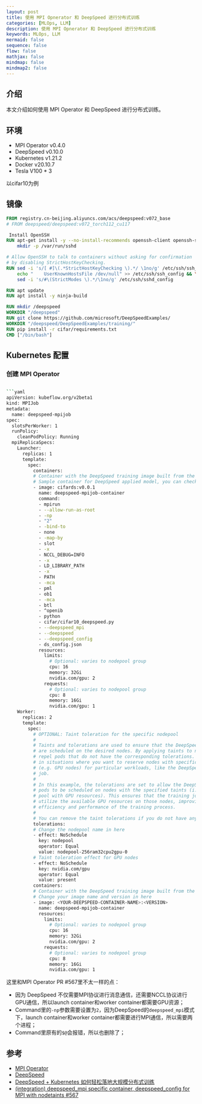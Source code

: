 ```yaml
---
layout: post
title: 使用 MPI Opnerator 和 DeepSpeed 进行分布式训练
categories: [MLOps, LLM]
description: 使用 MPI Opnerator 和 DeepSpeed 进行分布式训练
keywords: MLOps, LLM
mermaid: false
sequence: false
flow: false
mathjax: false
mindmap: false
mindmap2: false
---
```


## 介绍

本文介绍如何使用 MPI Operator 和 DeepSpeed 进行分布式训练。

## 环境

- MPI Operator v0.4.0
- DeepSpeed v0.10.0
- Kubernetes v1.21.2
- Docker v20.10.7
- Tesla V100 * 3

以cifar10为例

## 镜像

```Dockerfile
FROM registry.cn-beijing.aliyuncs.com/acs/deepspeed:v072_base
# FROM deepspeed/deepspeed:v072_torch112_cu117

 Install OpenSSH
RUN apt-get install -y --no-install-recommends openssh-client openssh-server && \
    mkdir -p /var/run/sshd

# Allow OpenSSH to talk to containers without asking for confirmation
# by disabling StrictHostKeyChecking.
RUN sed -i 's/[ #]\(.*StrictHostKeyChecking \).*/ \1no/g' /etc/ssh/ssh_config && \
    echo "    UserKnownHostsFile /dev/null" >> /etc/ssh/ssh_config && \
    sed -i 's/#\(StrictModes \).*/\1no/g' /etc/ssh/sshd_config

RUN apt update
RUN apt install -y ninja-build

RUN mkdir /deepspeed
WORKDIR "/deepspeed"
RUN git clone https://github.com/microsoft/DeepSpeedExamples/
WORKDIR "/deepspeed/DeepSpeedExamples/training/"
RUN pip install -r cifar/requirements.txt
CMD ["/bin/bash"]
```



## Kubernetes 配置

### 创建 MPI Operator

```bash

```yaml
apiVersion: kubeflow.org/v2beta1
kind: MPIJob
metadata:
  name: deepspeed-mpijob
spec:
  slotsPerWorker: 1
  runPolicy:
    cleanPodPolicy: Running
  mpiReplicaSpecs:
    Launcher:
      replicas: 1
      template:
        spec:
          containers:
          # Container with the DeepSpeed training image built from the provided Dockerfile and the DeepSpeed support
          # Sample container for DeepSpeed applied model, you can check this image to your application or training process
          - image: cifards:v0.0.1
            name: deepspeed-mpijob-container
            command:
            - mpirun
            - --allow-run-as-root
            - -np
            - "2"
            - -bind-to
            - none
            - -map-by
            - slot
            - -x
            - NCCL_DEBUG=INFO
            - -x
            - LD_LIBRARY_PATH
            - -x
            - PATH
            - -mca
            - pml
            - ob1
            - -mca
            - btl
            - ^openib
            - python
            - cifar/cifar10_deepspeed.py
            - --deepspeed_mpi
            - --deepspeed
            - --deepspeed_config
            - ds_config.json
            resources:
              limits:
                # Optional: varies to nodepool group 
                cpu: 16
                memory: 32Gi
                nvidia.com/gpu: 2
              requests:
                # Optional: varies to nodepool group
                cpu: 8
                memory: 16Gi
                nvidia.com/gpu: 1
    Worker:
      replicas: 2
      template:
        spec:
          # OPTIONAL: Taint toleration for the specific nodepool
          #
          # Taints and tolerations are used to ensure that the DeepSpeed worker pods
          # are scheduled on the desired nodes. By applying taints to nodes, you can
          # repel pods that do not have the corresponding tolerations. This is useful
          # in situations where you want to reserve nodes with specific resources
          # (e.g. GPU nodes) for particular workloads, like the DeepSpeed training
          # job.
          #
          # In this example, the tolerations are set to allow the DeepSpeed worker
          # pods to be scheduled on nodes with the specified taints (i.e., the node
          # pool with GPU resources). This ensures that the training job can
          # utilize the available GPU resources on those nodes, improving the
          # efficiency and performance of the training process.
          #
          # You can remove the taint tolerations if you do not have any taints on your cluster.
          tolerations:
          # Change the nodepool name in here
          - effect: NoSchedule
            key: nodepool
            operator: Equal
            value: nodepool-256ram32cpu2gpu-0
          # Taint toleration effect for GPU nodes
          - effect: NoSchedule
            key: nvidia.com/gpu
            operator: Equal
            value: present
          containers:
          # Container with the DeepSpeed training image built from the provided Dockerfile and the DeepSpeed support
          # Change your image name and version in here
          - image: <YOUR-DEEPSPEED-CONTAINER-NAME>:<VERSION>
            name: deepspeed-mpijob-container
            resources:
              limits:
                # Optional: varies to nodepool group 
                cpu: 16
                memory: 32Gi
                nvidia.com/gpu: 2
              requests:
                # Optional: varies to nodepool group
                cpu: 8
                memory: 16Gi
                nvidia.com/gpu: 1
```
这里和MPI Operator PR #567里不太一样的点：

- 因为 DeepSpeed 不仅需要MPI协议进行消息通信，还需要NCCL协议进行GPU通信，所以launch container和worker container都需要GPU资源；
- Command里的`-np`参数需要设置为`2`，因为DeepSpeed的`deepspeed_mpi`模式下，launch container和worker container都需要进行MPI通信，所以需要两个进程；
- Command里原有的`$@`会报错，所以也删除了；


## 参考

- [MPI Operator](https://www.github.com/kubeflow/mpi-operator)
- [DeepSpeed](https://www.deepspeed.ai/)
- [DeepSpeed + Kubernetes 如何轻松落地大规模分布式训练](https://developer.aliyun.com/article/1260610)
- [(integration) deepspeed_mpi specific container, deepspeed_config for MPI with nodetaints #567](https://github.com/kubeflow/mpi-operator/pull/567)